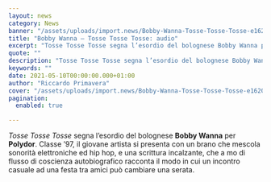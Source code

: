 ```yaml
---
layout: news
category: News
banner: "/assets/uploads/import.news/Bobby-Wanna-Tosse-Tosse-Tosse-e1620231688719.jpg"
title: "Bobby Wanna – Tosse Tosse Tosse: audio"
excerpt: "Tosse Tosse Tosse segna l’esordio del bolognese Bobby Wanna per Polydor. Classe ’97, il giovane artista si presenta con un brano che mescola sonorità elettroniche ed hip hop, e una scrittura incalzante, che a mo di flusso di coscienza autobiografico racconta il modo in cui un incontro casuale ad una festa tra amici può cambiare [&hellip"
quote: ""
description: "Tosse Tosse Tosse segna l’esordio del bolognese Bobby Wanna per Polydor. Classe ’97, il giovane artista si presenta con un brano che mescola sonorità elettroniche ed hip hop, e una scrittura incalzante, che a mo di flusso di coscienza autobiografico racconta il modo in cui un incontro casuale ad una festa tra amici può cambiare [&hellip"
keywords: ""
date: 2021-05-10T00:00:00.000+01:00
author: "Riccardo Primavera"
cover: "/assets/uploads/import.news/Bobby-Wanna-Tosse-Tosse-Tosse-e1620231688719.jpg"
pagination:
  enabled: true

---
```


_Tosse Tosse Tosse_ segna l’esordio del bolognese **Bobby Wanna** per **Polydor**. Classe ’97, il giovane artista si presenta con un brano che mescola sonorità elettroniche ed hip hop, e una scrittura incalzante, che a mo di flusso di coscienza autobiografico racconta il modo in cui un incontro casuale ad una festa tra amici può cambiare una serata.